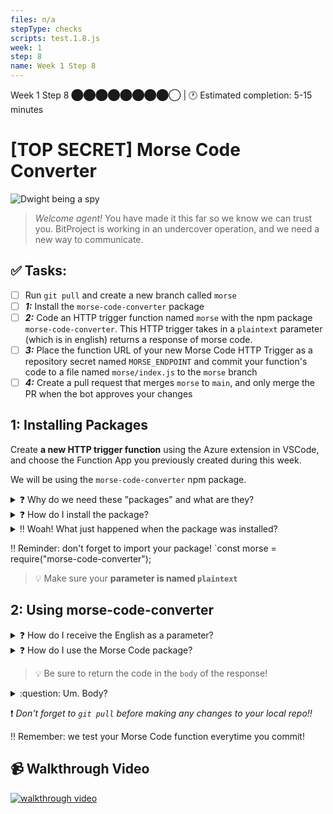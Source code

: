 ```yaml
---
files: n/a
stepType: checks
scripts: test.1.8.js
week: 1
step: 8
name: Week 1 Step 8
---
```

Week 1 Step 8 ⬤⬤⬤⬤⬤⬤⬤⬤◯ | 🕐 Estimated completion: 5-15 minutes

# [TOP SECRET] Morse Code Converter

![Dwight being a spy](https://media1.giphy.com/media/0HMhOCi7k9BH0BPdM5/giphy.gif?cid=ecf05e47hg0huslpl7cm5xuzpuncrzlmgzct1g0zwua85zzv&rid=giphy.gif&ct=g)
<br>

> *Welcome agent!* You have made it this far so we know we can trust you. BitProject is working in an undercover operation, and we need a new way to communicate.

## ✅  Tasks:

- [ ] Run `git pull` and create a new branch called `morse`
- [ ] ***1:*** Install the `morse-code-converter` package
- [ ] ***2:*** Code an HTTP trigger function named `morse` with the npm package `morse-code-converter`. This HTTP trigger takes in a `plaintext` parameter (which is in english) returns a response of morse code.
- [ ] ***3:*** Place the function URL of your new Morse Code HTTP Trigger as a repository secret named `MORSE_ENDPOINT` and commit your function's code to a file named `morse/index.js` to the `morse` branch
- [ ] ***4:*** Create a pull request that merges `morse` to `main`, and only merge the PR when the bot approves your changes 

## 1: Installing Packages

Create **a new HTTP trigger function** using the Azure extension in VSCode, and choose the Function App you previously created during this week. 

We will be using the `morse-code-converter` npm package.

<details>
<summary>❓ Why do we need these "packages" and what are they?</summary>
  </br>

Packages are awesome! They're chunks of publicly available code that someone else has written to help make coding easier for everyone else. These packages reusable code that increases functionality in your code.

Before the Azure Function can run the code we will write, we have to install all the necessary package dependencies. These packages contain **code that we will "depend on" in the application**; we have to install them in the console using `npm install`.

>💡 [What is a package?](https://www.w3schools.com/nodejs/nodejs_npm.asp)

>💡 [What is the morse-code-converter package?](https://www.npmjs.com/package/morse-code-converter)

<br><br/>
</details>

<details>
<summary>❓ How do I install the package?</summary>
  </br>

In VS Code, open your terminal.
>💡 On Windows or Mac, go to the header of your window, and go to `Terminal --> New Terminal`.
![image](https://user-images.githubusercontent.com/69332964/125171153-b42f6300-e180-11eb-88d0-34ef48451069.png)

Enter these commands in order:

```sh
npm init -y 

npm install morse-code-converter
```

 <br><br/>
</details>
<details>
<summary>‼️ Woah! What just happened when the package was installed?</summary>
  </br>

The first command created a **package.json** file to store your dependencies and essentially keeps track of what packages your application needs. You can find this file by going into the left menu and clicking on "App Files".

<img width="266" alt="Screen Shot 2021-04-26 at 3 15 21 AM" src="https://user-images.githubusercontent.com/28051494/116067063-a6684800-a63d-11eb-9652-fbda8805fd8a.png">

The next one actually installs the necessary packages with code, `morse-code-converter`.

>💡 Note: If you get red text like `WARN`, you can ignore it.

<img width="1440" alt="Screen Shot 2021-04-26 at 3 12 43 AM" src="https://user-images.githubusercontent.com/28051494/116066822-525d6380-a63d-11eb-9cea-5f2b82807cca.png">

  <br><br/>
</details>

‼️ Reminder: don't forget to import your package! `const morse = require("morse-code-converter");

>💡 Make sure your **parameter is named `plaintext`**

## 2: Using morse-code-converter

<details>
<summary>❓ How do I receive the English as a parameter?</summary>
  </br>

  [Query parameters](https://rapidapi.com/blog/api-glossary/parameters/query/) can be accessed from the `req` object in the input of the `module.exports` function.

  >💡 Since ours is named `plaintext`, we can access it with `req.query.plaintext`.

  **How would I send the English?**
  [place your function url here]&plaintext=[insert the English]
  <br><br/>
</details>

<details>
<summary>❓ How do I use the Morse Code package?</summary>
  </br>

  **Tip**: Try reading the [documentation](https://www.npmjs.com/package/morse-code-converter) first.

1. First require the npm package at the top of your code.

    ```js
    const morse = require("morse-code-converter");
    ```

2. Query the url for the parameter `plaintext`, and store it in a variable. 
3. Create a variable named code, but set it to `undefined` for right now, because we are not sure if `plaintext` contains a value or not (we can't translate nothing 🤔)
4. To check if the user passed in nothing for plaintext, we need to use an `if-else` [conditional](https://developer.mozilla.org/en-US/docs/Web/JavaScript/Reference/Statements/if...else).
5. We first check if the user did not pass in a parameter of `plaintext` at all, or if `plaintext` has no value. In which case, we will tell them to enter some text. 

    ```js
    if (typeof plaintext === 'undefined' || plaintext === "") {
        code = "Please enter some text to  convert!"
    }
    ```

    > 💡 the `||` means `or` in JavaScript. Either the left side can be `true`, or the right side can be `true`, and the code inside the `if` will run!

6. Now that we checked if the user has entered nothing, we can add code that will execute when the user has entered something for `plaintext`. Add the code below after the entire `if` statement (after the opening and closing brackets).

    ```js
    else {
        code = morse.textToMorse(plaintext);
    }
    ```

7. Now, we just need to respond to the HTTP request with `code`! The final `if-else` code should look like:

    ```js
    if (typeof plaintext === 'undefined' || plaintext === "") {
        code = "Please enter some text to convert!"
    }
    else {
        code = morse.textToMorse(plaintext);
    }
    ```

  <br><br/>
</details>

>💡 Be sure to return the code in the `body` of the response!

<details>
<summary>:question: Um. Body?</summary>
  </br>

  **Tip**: `context.res` is the object you use to return a response to the user.

```js
    context.res = {
        body: [insert your encoded English here]
    };
```

  <br><br/>
</details>

:exclamation: *Don't forget to `git pull` before making any changes to your local repo!!*

‼️ Remember: we test your Morse Code function everytime you commit!
## 📹 Walkthrough Video
[![walkthrough video](https://img.youtube.com/vi/bwpJhqyWCOY/0.jpg)](https://www.youtube.com/watch?v=bwpJhqyWCOY)